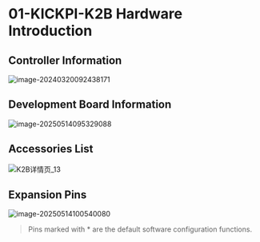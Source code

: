 # 01-KICKPI-K2B Hardware Introduction

## Controller Information

![image-20240320092438171](http://tanzhtanzh.oss-cn-shenzhen.aliyuncs.com/img/image-20240320092438171.png)

## Development Board Information

![image-20250514095329088](http://tanzhtanzh.oss-cn-shenzhen.aliyuncs.com/img/image-20250514095329088.png)

## Accessories List

![K2B详情页_13](http://tanzhtanzh.oss-cn-shenzhen.aliyuncs.com/img/K2B详情页_13.png)

## Expansion Pins

![image-20250514100540080](http://tanzhtanzh.oss-cn-shenzhen.aliyuncs.com/img/image-20250514100540080.png)

> Pins marked with * are the default software configuration functions.